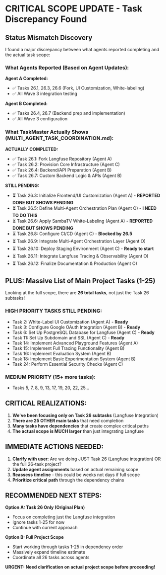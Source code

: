 # CRITICAL SCOPE UPDATE - Task Discrepancy Found

## Status Mismatch Discovery

I found a major discrepancy between what agents reported completing and the actual task scope:

### What Agents Reported (Based on Agent Updates):
**Agent A Completed:**
- ✅ Tasks 26.1, 26.3, 26.6 (Fork, UI Customization, White-labeling) 
- ✅ All Wave 3 integration testing

**Agent B Completed:**
- ✅ Tasks 26.4, 26.7 (Backend prep and implementation)
- ✅ All Wave 3 configuration

### What TaskMaster Actually Shows (MULTI_AGENT_TASK_COORDINATION.md):

**ACTUALLY COMPLETED:**
- ✅ Task 26.1: Fork Langfuse Repository (Agent A)
- ✅ Task 26.2: Provision Core Infrastructure (Agent C)  
- ✅ Task 26.4: Backend/API Preparation (Agent B)
- ✅ Task 26.7: Custom Backend Logic & APIs (Agent B)

**STILL PENDING:**
- ⏳ Task 26.3: Initialize Frontend/UI Customization (Agent A) - **REPORTED DONE BUT SHOWS PENDING**
- ⏳ Task 26.5: Define Multi-Agent Orchestration Plan (Agent O) - **I NEED TO DO THIS**
- ⏳ Task 26.6: Apply SambaTV White-Labeling (Agent A) - **REPORTED DONE BUT SHOWS PENDING**
- ⏳ Task 26.8: Configure CI/CD (Agent C) - **Blocked by 26.5**
- ⏳ Task 26.9: Integrate Multi-Agent Orchestration Layer (Agent O)
- ⏳ Task 26.10: Deploy Staging Environment (Agent C) - **Ready to start**
- ⏳ Task 26.11: Integrate Langfuse Tracing & Observability (Agent O)
- ⏳ Task 26.12: Finalize Documentation & Production (Agent O)

## PLUS: Massive List of Main Project Tasks (1-25)

Looking at the full scope, there are **26 total tasks**, not just the Task 26 subtasks!

### HIGH PRIORITY TASKS STILL PENDING:
- Task 2: White-Label UI Customization (Agent A) - **Ready**
- Task 3: Configure Google OAuth Integration (Agent B) - **Ready** 
- Task 6: Set Up PostgreSQL Database for Langfuse (Agent C) - **Ready**
- Task 11: Set Up Subdomain and SSL (Agent C) - **Ready**
- Task 14: Implement Advanced Playground Features (Agent A)
- Task 15: Implement Full Tracing Functionality (Agent B)
- Task 16: Implement Evaluation System (Agent B)
- Task 18: Implement Basic Experimentation System (Agent B)
- Task 24: Perform Essential Security Checks (Agent C)

### MEDIUM PRIORITY (15+ more tasks):
- Tasks 5, 7, 8, 9, 13, 17, 19, 20, 22, 25...

## CRITICAL REALIZATIONS:

1. **We've been focusing only on Task 26 subtasks** (Langfuse Integration)
2. **There are 25 OTHER main tasks** that need completion
3. **Many tasks have dependencies** that create complex critical paths
4. **The actual scope is MUCH larger** than just integrating Langfuse

## IMMEDIATE ACTIONS NEEDED:

1. **Clarify with user**: Are we doing JUST Task 26 (Langfuse integration) OR the full 26-task project?
2. **Update agent assignments** based on actual remaining scope
3. **Reassess timeline** - this could be weeks not days if full scope
4. **Prioritize critical path** through the dependency chains

## RECOMMENDED NEXT STEPS:

**Option A: Task 26 Only (Original Plan)**
- Focus on completing just the Langfuse integration
- Ignore tasks 1-25 for now
- Continue with current approach

**Option B: Full Project Scope**
- Start working through tasks 1-25 in dependency order
- Massively expand timeline estimate
- Coordinate all 26 tasks across agents

**URGENT: Need clarification on actual project scope before proceeding!**